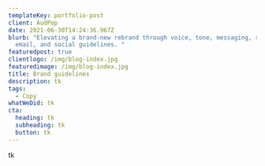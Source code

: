 ```yaml
---
templateKey: portfolio-post
client: AudPop
date: 2021-06-30T14:24:36.967Z
blurb: "Elevating a brand-new rebrand through voice, tone, messaging, style,
  email, and social guidelines. "
featuredpost: true
clientlogo: /img/blog-index.jpg
featuredimage: /img/blog-index.jpg
title: Brand guidelines
description: tk
tags:
  - Copy
whatWeDid: tk
cta:
  heading: tk
  subheading: tk
  button: tk
---
```

tk